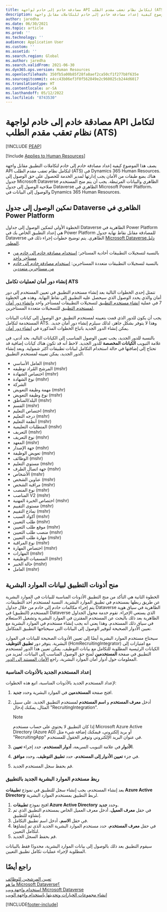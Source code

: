 ```yaml
---
title: مصادقة خادم إلى خادم لواجهة API لتكامل نظام تعقب مقدم الطلب‬ (ATS)
description: يصف هذا الموضوع كيفية إعداد مصادقة خادم إلى خادم للتكاملات مقابل واجهة API لتكامل نظام تعقب مقدم الطلب‬ (ATS) في Dynamics 365 Human Resources.
author: jaredha
ms.date: 06/30/2021
ms.topic: article
ms.prod: ''
ms.technology: ''
audience: Application User
ms.custom: ''
ms.assetid: ''
ms.search.region: Global
ms.author: jaredha
ms.search.validFrom: 2021-06-30
ms.dyn365.ops.version: Human Resources
ms.openlocfilehash: 350fb5a00b85f28fa8aef2ca50cf1f277b8f635e
ms.sourcegitcommit: e4cc43b06ef3f0f562849e2c960025cb244d6017
ms.translationtype: HT
ms.contentlocale: ar-SA
ms.lasthandoff: 05/12/2022
ms.locfileid: "8743530"
---
```

# <a name="server-to-server-authentication-for-the-ats-integration-api"></a>مصادقة خادم إلى خادم لواجهة API لتكامل نظام تعقب مقدم الطلب‬ (ATS)


[!INCLUDE [PEAP](../includes/peap-1.md)]

[!include [Applies to Human Resources](../includes/applies-to-hr.md)]

يصف هذا الموضوع كيفية إعداد مصادقة خادم إلى خادم لتكاملات التطبيق مقابل واجهة API لتكامل نظام تعقب مقدم الطلب‬ (ATS) في Dynamics 365 Human Resources. هناك بضع طبقات من الأمان يجب إدارتها لمدير الخدمة للحصول على حق الوصول إلى جدول Microsoft Dataverse الظاهري والبيانات المرتبطة. يجب أن يتم منح المستخدم صلاحية الوصول إلى جدول Dataverse الظاهري في Microsoft Power Platform، والوصول إلى البيانات في Dynamics 365 Human Resources.

## <a name="enable-access-to-dataverse-virtual-tables-in-power-platform"></a>تمكين الوصول إلى جدول Dataverse الظاهري في Power Platform

الخطوة الأولى لتمكين الوصول إلى جداول Dataverse الظاهرية في Power Platform هي إعداد التطبيق الخاص بك في Power Platform للمصادقة مقابل نقاط نهاية جدول Dataverse الظاهري. يتم توضيح خطوات إجراء ذلك في [Microsoft Dataverseدليل المطور](/powerapps/developer/data-platform).

  - بالنسبة لتسجيلات التطبيقات أحادية المستاجر: [استخدام مصادقة خادم إلى خادم من مستاجر واحد](/powerapps/developer/data-platform/use-single-tenant-server-server-authentication)
  - بالنسبة لتسجيلات التطبيقات متعددة المستاجرين: [استخدام مصادقة خادم إلى خادم من مستأجرين متعددين](/powerapps/developer/data-platform/use-multi-tenant-server-server-authentication)

### <a name="creating-a-security-role-for-ats-integrations"></a>إنشاء دور أمان لعمليات تكامل ATS

تتمثل إحدى الخطوات التالية بعد إنشاء مستخدم التطبيق في تعيين المستخدم إلى دور أمان والذي يحدد الوصول الذي سيحصل عليه التطبيق إلى نقاط النهاية. وهذه هي الخطوة 7 في عملية [إنشاء مستخدم التطبيق](/powerapps/developer/data-platform/use-single-tenant-server-server-authentication#application-user-creation) لتسجيلات التطبيقات لمستأجر واحد و[إنشاء دور أمان لمستخدم التطبيق](/powerapps/developer/data-platform/use-multi-tenant-server-server-authentication#create-a-security-role-for-the-application-user) للتسجيلات متعددة المستاجرين. 

يجب أن يكون للدور الذي قمت بتعيينه لمستخدم التطبيق حق الوصول إلى كيانات البيانات المستخدمة لتكامل ATS. وهذا لا يتوفر بشكل جاهز، لذلك سيلزم إنشاء دور أمان جديد. يمكن إنشاء الدور الجديد باتباع الخطوات المذكورة في [إنشاء دور أمان](/power-platform/admin/create-edit-security-role#create-a-security-role).

بالنسبة للدور الجديد، يجب تعيين الوصول المناسب إلى الكيانات التالية، بحد أدنى، في علامة التبويب **الكيانات المخصصة** للدور الجديد. لاحظ أنه قد تكون هناك كيانات إضافية قد تحتاج إلى إضافتها في حالة استخدام التكامل لبيانات تطبيقات أكثر شمولية. وبعد إنشاء الدور الجديد، يمكن تعيينه لمستخدم التطبيق.

  - العامل الأساسي (mshr)
  - المرشح المُراد توظيفه (mshr)
  - اختصاص الشهادة (mshr)
  - نوع الشهادة (mshr)
  - الشركة
  - مهمة وظيفة التعويض (mshr)
  - نوع وظيفة التعويض (mshr)
  - البلد/المناطق (mshr)
  - القسم (mshr)
  - اختصاص التعليم (mshr)
  - درجه التعليم (mshr)
  - أنظمة التعليم (mshr)
  - المتطلبات التعليمية (mshr)
  - التعريف (mshr)
  - نوع التعريف (mshr)
  - المعهد (mshr)
  - جهة الإصدار (mshr)
  - تعويض الوظيفة (mshr)
  - الوظائف (mshr)
  - مستوي التعليم (mshr)
  - جهة اتصال الطرف (mshr)
  - الأشخاص (mshr)
  - عناوين الشخص (mshr)
  - مراقبة الشخص (mshr)
  - نوع المنصب (mshr)
  - المناصب V2 (mshr)
  - اختصاص الخبرة المهنية (mshr)
  - مستوى التقييم (mshr)
  - نماذج التقييم (mshr)
  - أكواد السبب (mshr)
  - طلب التعيين (mshr)
  - موقع طلب التعيين (mshr)
  - منصب طلب التعيين (mshr)
  - مهارة طلب التعيين (mshr)
  - نوع المراقبة (mshr)
  - اختصاص المهارة (mshr)
  - المهارات (mshr)
  - المسميات الوظيفية (mshr)
  - حالة الخبير (mshr)
  - العامل (mshr)

## <a name="granting-application-permissions-to-human-resources-data"></a>منح أذونات التطبيق لبيانات الموارد البشرية

الخطوة الثانية هي التأكد من منح التطبيق الأذونات المناسبة للبيانات في الموارد البشرية عن طريق ربطها بمستخدم في تطبيق الموارد البشرية. النسبة لمستخدم أحد التطبيقات، يتم إجراء مكالمات خادم إلى خادم من خلال جداول Dataverse الظاهرية في سياق هوية المستخدم (التطبيق) في Dataverse الذي يستعي الإجراء. تقوم خدمة محول الجداول الظاهرية بعد ذلك بالبحث عن المستخدم المقترن في الموارد البشرية وتشغيل الاستعلام في سياق ذلك المستخدم. وهذا يعني أنه يجب إنشاء مستخدم في الموارد البشرية مع تعيين الأدوار الصحيحة لتوفير الوصول إلى البيانات التي سيحتاجها التطبيق المتكامل.

سيحتاج مستخدم الموارد البشرية أيضًا إلى تعيين الأذونات الصحيحة للبيانات في الموارد البشرية. يتوفر دور **تطبيق التوظيف** (HcmRecruitingIntegrator) مع امتيازات إلى الكيانات الرئيسية المطلوبة للتكامل مع بيانات التوظيف. يمكن تعيين هذا الدور لمستخدم التطبيق في صفحة **المستخدمين** لمنح حق الوصول المناسب إلى البيانات. لمزيد من المعلومات حول أدوار أمان الموارد البشرية، راجع [الأمان المستند إلى الدور](/dynamics365/fin-ops-core/dev-itpro/sysadmin/role-based-security).

### <a name="set-up-the-new-user-with-appropriate-permissions"></a>إعداد المستخدم الجديد بالأذونات المناسبة

لإعداد المستخدم الجديد بالأذونات المناسبة، اتبع هذه الخطوات:

  1. افتح صفحة **المستخدمين** في الموارد البشرية وحدد **جديد**.
  2. أدخل **معرف المستخدم** و **اسم المستخدم** لمستخدم التطبيق الجديد. على سبيل المثال، يمكنك إدخال "RecruitingIntegration".

      > [!NOTE]
      > إذا كان التطبيق لا يحتوي على حساب مستخدم Microsoft Azure Active Directory (Azure AD) أو بريد إلكتروني، فيمكنك إضافة شيء مثل "RecruitingApp" في عنوان البريد الإلكتروني وتوفير الحقول للمستخدم.

  3. في علامة التبويب السريعة، **أدوار المستخدم**، حدد إجراء **تعيين‏‎ الأدوار**.
  4. في جزء **تعيين الأدوار إلى المستخدم**، حدد **تطبيق التوظيف**، وحدد **موافق**.
  5. قم بحفظ سجل المستخدم الجديد.

### <a name="link-the-new-human-resources-user-to-the-application"></a>ربط مستخدم الموارد البشرية الجديد بالتطبيق

بعد إنشاء المستخدم، يجب إنشاء سجل للتطبيق في نموذج **تطبيقات Azure Active Directory** لربط التطبيق بمستخدم الموارد البشرية.

  1. افتح نموذج **تطبيقات Azure Active Directory** وحدد **جديد**.
  2. في حقل **معرف العميل**، أدخل معرف العميل الخاص بمستخدم التطبيق الذي تم إنشاؤه للتطبيق.
  3. في حقل **الاسم**، أدخل اسم تطبيق التكامل.
  4. في حقل **معرف المستخدم**، حدد مستخدم الموارد البشرية الجديد الذي تم إنشاؤها لتكامل التعيين.
  5. قم بحفظ السجل الجديد.

سيقوم التطبيق بعد ذلك بالوصول إلى بيانات الموارد البشرية، محدودًا فقط بالبيانات المطلوبة لإجراء عمليات تكامل تطبيق التعيين.

## <a name="see-also"></a>راجع أيضًا

[تعيين المرشحين للوظائف](hr-personnel-recruit.md)<br>
[ما هو Microsoft Dataverse؟](/powerapps/maker/data-platform/data-platform-intro)<br>
[استخدام واجهة ويب Microsoft Dataverse](/powerapps/developer/data-platform/webapi/overview)<br>
[إنشاء مجموعات الخيارات وتحديثها باستخدام واجهة الويب](/powerapps/developer/data-platform/webapi/create-update-optionsets)<br>

[!INCLUDE[footer-include](../includes/footer-banner.md)]
